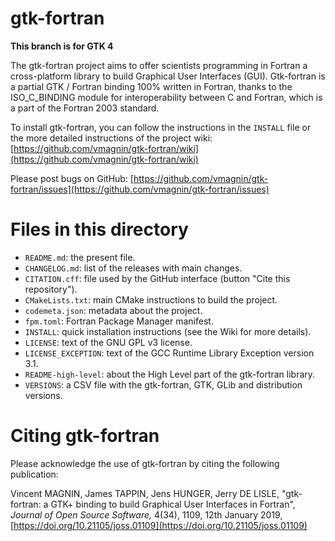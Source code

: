# gtk-fortran

**This branch is for GTK 4**

The gtk-fortran project aims to offer scientists programming in Fortran a cross-platform library to build Graphical User Interfaces (GUI). Gtk-fortran is a partial GTK / Fortran binding 100% written in Fortran, thanks to the ISO_C_BINDING module for interoperability between C and Fortran, which is a part of the Fortran 2003 standard.

To install gtk-fortran, you can follow the instructions in the `INSTALL` file or the more detailed instructions of the project wiki:
[https://github.com/vmagnin/gtk-fortran/wiki](https://github.com/vmagnin/gtk-fortran/wiki)

Please post bugs on GitHub:
[https://github.com/vmagnin/gtk-fortran/issues](https://github.com/vmagnin/gtk-fortran/issues)


# Files in this directory

* `README.md`: the present file.
* `CHANGELOG.md`: list of the releases with main changes.
* `CITATION.cff`: file used by the GitHub interface (button "Cite this repository").
* `CMakeLists.txt`: main CMake instructions to build the project.
* `codemeta.json`: metadata about the project.
* `fpm.toml`: Fortran Package Manager manifest.
* `INSTALL`: quick installation instructions (see the Wiki for more details).
* `LICENSE`: text of the GNU GPL v3 license.
* `LICENSE_EXCEPTION`: text of the GCC Runtime Library Exception version 3.1.
* `README-high-level`: about the High Level part of the gtk-fortran library.
* `VERSIONS`: a CSV file with the gtk-fortran, GTK, GLib and distribution versions.


# Citing gtk-fortran

Please acknowledge the use of gtk-fortran by citing the following publication:

Vincent MAGNIN, James TAPPIN, Jens HUNGER, Jerry DE LISLE, "gtk-fortran: a GTK+ binding to build Graphical User Interfaces in Fortran", _Journal of Open Source Software,_ 4(34), 1109, 12th January 2019, [https://doi.org/10.21105/joss.01109](https://doi.org/10.21105/joss.01109)
